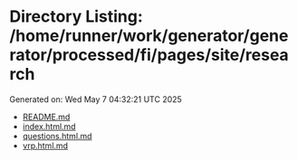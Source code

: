 # Directory Listing: /home/runner/work/generator/generator/processed/fi/pages/site/research
Generated on: Wed May  7 04:32:21 UTC 2025

- [README.md](README.md)
- [index.html.md](index.html.md)
- [questions.html.md](questions.html.md)
- [vrp.html.md](vrp.html.md)

